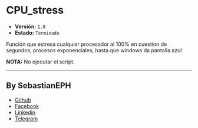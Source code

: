 # CPU_stress
* __Versión:__  `1.0`
* __Estado:__ `Terminado`

Función que estresa cualquier procesador al 100% en cuestion de segundos, procesos exponenciales, hasta que windows da pantalla azul

__NOTA:__ No ejecutar el script.


<!-- Creador  -->
---
## By SebastianEPH
- [Github](https://github.com/SebastianEPH)
- [Facebook](https://www.facebook.com/SebastianEPH)
- [Linkedin](https://www.linkedin.com/in/sebastianeph/)
- [Telegram](https://t.me/sebastianeph)